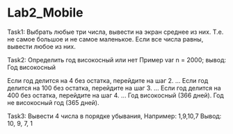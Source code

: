 # Lab2_Mobile
Task1: Выбрать любые три числа, вывести на экран среднее из них. Т.е. не самое большое и не самое маленькое. Если все числа равны, вывести любое из них.

Task2: Определить год високосный или нет Пример var n = 2000; вывод: Год високосный

Если год делится на 4 без остатка, перейдите на шаг 2. ...
Если год делится на 100 без остатка, перейдите на шаг 3. ...
Если год делится на 400 без остатка, перейдите на шаг 4. ...
Год високосный (366 дней).
Год не високосный год (365 дней).

Task3: Вывести 4 числа в порядке убывания, Например: 1,9,10,7 Вывод: 10, 9, 7, 1
